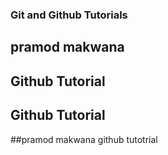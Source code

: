 ### Git and Github Tutorials

## pramod makwana

## Github Tutorial 
## Github Tutorial

##pramod makwana github tutotrial 
